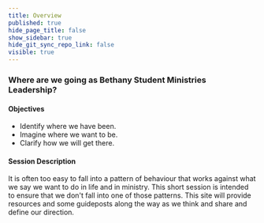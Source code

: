 ```yaml
---
title: Overview
published: true
hide_page_title: false
show_sidebar: true
hide_git_sync_repo_link: false
visible: true
---
```


### Where are we going as Bethany Student Ministries Leadership?

#### Objectives
* Identify where we have been.
* Imagine where we want to be.
* Clarify how we will get there.

#### Session Description
It is often too easy to fall into a pattern of behaviour that works against what we say we want to do in life and in ministry. This short session is intended to ensure that we don't fall into one of those patterns. This site will provide resources and some guideposts along the way as we think and share and define our direction.